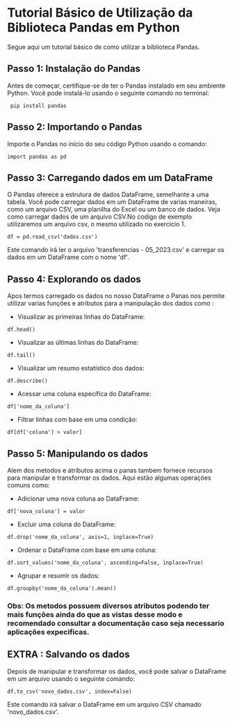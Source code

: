 # Tutorial Básico de Utilização da Biblioteca Pandas em Python

Segue aqui um tutorial básico de como utilizar a biblioteca Pandas.

## Passo 1: Instalação do Pandas

Antes de começar, certifique-se de ter o Pandas instalado em seu ambiente Python. Você pode instalá-lo usando o seguinte comando no terminal:

```
 pip install pandas 
 ```

## Passo 2: Importando o Pandas

Importe o Pandas no início do seu código Python usando o comando:

``` 
import pandas as pd 
```

## Passo 3: Carregando dados em um DataFrame

O Pandas oferece a estrutura de dados DataFrame, semelhante a uma tabela. Você pode carregar dados em um DataFrame de varias maneiras, como um arquivo CSV, uma planilha do Excel ou um banco de dados. Veja como carregar dados de um arquivo CSV.No codigo de exemplo utilizaremos um arquivo csv, o mesmo utilizado no exercicio 1.

``` 
df = pd.read_csv('dados.csv')
 ```

Este comando irá ler o arquivo 'transferencias - 05_2023.csv' e carregar os dados em um DataFrame com o nome 'df'.

## Passo 4: Explorando os dados

Apos termos carregado os dados no nosso DataFrame o Panas nos permite utilizar varias funções e atributos para a manipulação dos dados como :

- Visualizar as primeiras linhas do DataFrame:

``` 
df.head()
```

- Visualizar as últimas linhas do DataFrame:

```
df.tail()
```

- Visualizar um resumo estatístico dos dados:

``` 
df.describe()
```

- Acessar uma coluna específica do DataFrame:

``` 
df['nome_da_coluna']
```


- Filtrar linhas com base em uma condição:

``` 
df[df['coluna'] > valor]
```

## Passo 5: Manipulando os dados

Alem dos metodos e atributos acima o panas tambem fornece recursos para manipular e transformar os dados. Aqui estão algumas operações comuns como:

- Adicionar uma nova coluna ao DataFrame:

```
df['nova_coluna'] = valor
```

- Excluir uma coluna do DataFrame:

```
df.drop('nome_da_coluna', axis=1, inplace=True)
```

- Ordenar o DataFrame com base em uma coluna:

```
df.sort_values('nome_da_coluna', ascending=False, inplace=True)
```

- Agrupar e resumir os dados:

```
df.groupby('nome_da_coluna').mean()
```

### Obs: Os metodos possuem diversos atributos podendo ter mais funções ainda do que as vistas desse modo e recomendado consultar a documentação caso seja necessario aplicações expecificas.

## EXTRA : Salvando os dados

Depois de manipular e transformar os dados, você pode salvar o DataFrame em um arquivo usando o seguinte comando:

```
df.to_csv('novo_dados.csv', index=False)
```

Este comando irá salvar o DataFrame em um arquivo CSV chamado 'novo_dados.csv'.

